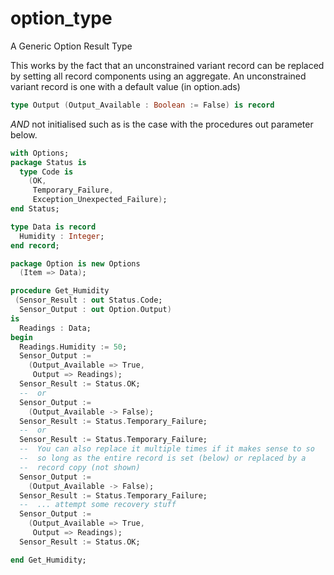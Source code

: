 # option_type
A Generic Option Result Type

This works by the fact that an unconstrained variant record can be replaced by setting all record components using an aggregate. An unconstrained variant record is one with a default value (in option.ads)


```options.ads
type Output (Output_Available : Boolean := False) is record
```

*AND* not initialised such as is the case with the procedures out parameter below.

```usage.ads
with Options;
package Status is
  type Code is
    (OK,
     Temporary_Failure,
     Exception_Unexpected_Failure);
end Status;

type Data is record
  Humidity : Integer;
end record; 

package Option is new Options
  (Item => Data);

procedure Get_Humidity
 (Sensor_Result : out Status.Code;
  Sensor_Output : out Option.Output)
is
  Readings : Data;
begin
  Readings.Humidity := 50;
  Sensor_Output :=
    (Output_Available => True,
     Output => Readings);
  Sensor_Result := Status.OK;
  --  or
  Sensor_Output :=
    (Output_Available -> False);
  Sensor_Result := Status.Temporary_Failure;
  --  or
  Sensor_Result := Status.Temporary_Failure;
  --  You can also replace it multiple times if it makes sense to so
  --  so long as the entire record is set (below) or replaced by a
  --  record copy (not shown)
  Sensor_Output :=
    (Output_Available -> False);
  Sensor_Result := Status.Temporary_Failure;
  --  ... attempt some recovery stuff
  Sensor_Output :=
    (Output_Available => True,
     Output => Readings);
  Sensor_Result := Status.OK;

end Get_Humidity;

``` 
